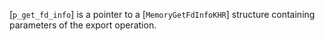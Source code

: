 [`p_get_fd_info`] is a pointer to a [`MemoryGetFdInfoKHR`] structure
containing parameters of the export operation.